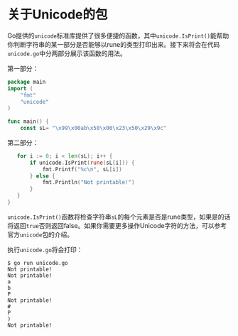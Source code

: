 # 关于Unicode的包

Go提供的`unicode`标准库提供了很多便捷的函数，其中`unicode.IsPrint()`能帮助你判断字符串的某一部分是否能够以rune的类型打印出来。接下来将会在代码`unicode.go`中分两部分展示该函数的用法。

第一部分：

```go
package main
import (
	"fmt"
	"unicode"
)
 
func main() {
	const sL= "\x99\x00ab\x50\x00\x23\x50\x29\x9c"
```

第二部分：

 ```go
	for i := 0; i < len(sL); i++ {
		if unicode.IsPrint(rune(sL[i])) {
			fmt.Printf("%c\n", sL[i])
		} else {
			fmt.Println("Not printable!")
		}
	}
}
 ```

`unicode.IsPrint()`函数将检查字符串`sL`的每个元素是否是rune类型，如果是的话将返回`true`否则返回false。如果你需要更多操作Unicode字符的方法，可以参考官方`unicode`包的介绍。

执行`unicode.go`将会打印：



 ```shell
$ go run unicode.go
Not printable!
Not printable!
a
b
P
Not printable!
#
P
)
Not printable!
 ```

